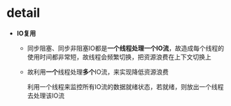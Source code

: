 # detail

- **IO复用**

  - 同步阻塞、同步非阻塞IO都是**一个线程处理一个IO流**，故造成每个线程的使用时间都非常短，故线程会频繁切换，把资源浪费在上下文切换上

  - 故利用**一个**线程处理**多个**IO流，来实现降低资源浪费

    利用一个线程来监控所有IO流的数据就绪状态，若就绪，则放出一个线程去处理该IO流